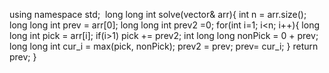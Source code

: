 using namespace std;
​
long long int solve(vector<int>& arr){
int n = arr.size();
long long int prev = arr[0];
long long int prev2 =0;
for(int i=1; i<n; i++){
long long int pick = arr[i];
if(i>1)
pick += prev2;
int long long nonPick = 0 + prev;
long long int cur_i = max(pick, nonPick);
prev2 = prev;
prev= cur_i;
}
return prev;
}
